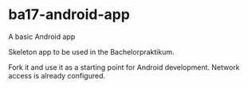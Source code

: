 # ba17-android-app
A basic Android app

Skeleton app to be used in the Bachelorpraktikum.

Fork it and use it as a starting point for Android development. Network access is already configured.
